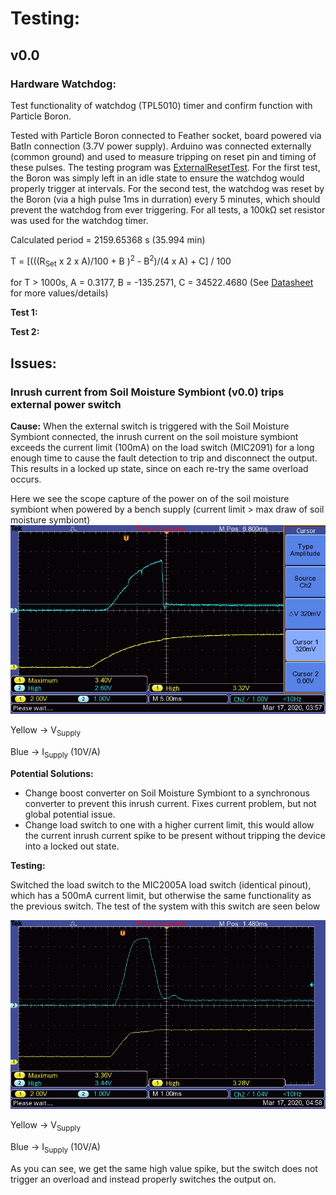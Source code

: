 # Testing:
## v0.0
### Hardware Watchdog:
Test functionality of watchdog (TPL5010) timer and confirm function with Particle Boron. 

Tested with Particle Boron connected to Feather socket, board powered via BatIn connection (3.7V power supply). Arduino was connected externally (common ground) and used to measure tripping on reset pin and timing of these pulses. The testing program was [ExternalResetTest](Software/ExternalResetTest/ExternalResetTest.ino). For the first test, the Boron was simply left in an idle state to ensure the watchdog would properly trigger at intervals. For the second test, the watchdog was reset by the Boron (via a high pulse 1ms in durration) every 5 minutes, which should prevent the watchdog from ever triggering. For all tests, a 100k&Omega; set resistor was used for the watchdog timer. 

Calculated period = 2159.65368 s (35.994 min)

T = [(((R<sub>Set</sub> x 2 x A)/100 + B )<sup>2</sup> - B<sup>2</sup>)/(4 x A) + C] / 100

for T > 1000s, A = 0.3177, B = -135.2571, C = 34522.4680 (See [Datasheet](http://www.ti.com/lit/ds/symlink/tpl5010.pdf) for more values/details)

<b>Test 1:</b>

<b>Test 2:</b>


## Issues:
### <b>Inrush current from Soil Moisture Symbiont (v0.0) trips external power switch</b>
<b>Cause:</b>
When the external switch is triggered with the Soil Moisture Symbiont connected, the inrush current on the soil moisture symbiont exceeds the current limit (100mA) on the load switch (MIC2091) for a long enough time to cause the fault detection to trip and disconnect the output. This results in a locked up state, since on each re-try the same overload occurs. 

Here we see the scope capture of the power on of the soil moisture symbiont when powered by a bench supply (current limit > max draw of soil moisture symbiont)
![Power Supply Test](TestingCaptures/TEK0000.jpg)

Yellow -> V<sub>Supply</sub>

Blue -> I<sub>Supply</sub> (10V/A)


<b>Potential Solutions:</b>

- Change boost converter on Soil Moisture Symbiont to a synchronous converter to prevent this inrush current. Fixes current problem, but not global potential issue. 
- Change load switch to one with a higher current limit, this would allow the current inrush current spike to be present without tripping the device into a locked out state.

<b>Testing:</b>

Switched the load switch to the MIC2005A load switch (identical pinout), which has a 500mA current limit, but otherwise the same functionality as the previous switch. The test of the system with this switch are seen below

![MIC2005A Test](TestingCaptures/TEK0004.jpg)

Yellow -> V<sub>Supply</sub>

Blue -> I<sub>Supply</sub> (10V/A)


As you can see, we get the same high value spike, but the switch does not trigger an overload and instead properly switches the output on.